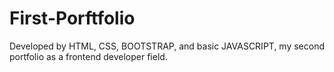 # First-Porftfolio
Developed by HTML, CSS, BOOTSTRAP, and basic JAVASCRIPT, my second portfolio as a frontend developer field.
